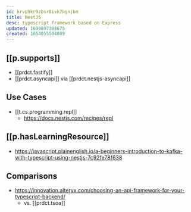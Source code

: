 ```yaml
---
id: krvp9kr9zbsr8ivk7bgnjbm
title: NestJS
desc: typescript framework based on Express
updated: 1699897388675
created: 1654055504089
---
```


## [[p.supports]]

- [[prdct.fastify]]
- [[prdct.asyncapi]] via [[prdct.nestjs-asyncapi]]

## Use Cases

- [[t.cs.programming.repl]]
  - https://docs.nestjs.com/recipes/repl


## [[p.hasLearningResource]]

- https://javascript.plainenglish.io/a-beginners-introduction-to-kafka-with-typescript-using-nestjs-7c92fe78f638


## Comparisons

- https://innovation.alteryx.com/choosing-an-api-framework-for-your-typescript-backend/
  - vs. [[prdct.tsoa]]